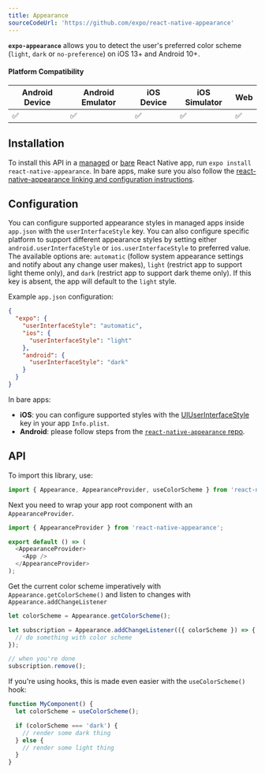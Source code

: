 ```yaml
---
title: Appearance
sourceCodeUrl: 'https://github.com/expo/react-native-appearance'
---
```


**`expo-appearance`** allows you to detect the user's preferred color scheme (`light`, `dark` or `no-preference`) on iOS 13+ and Android 10+.

#### Platform Compatibility

| Android Device | Android Emulator | iOS Device | iOS Simulator | Web |
| -------------- | ---------------- | ---------- | ------------- | --- |
| ✅             | ✅               | ✅         | ✅            | ✅  |

## Installation

To install this API in a [managed](../../introduction/managed-vs-bare/#managed-workflow) or [bare](../../introduction/managed-vs-bare/#bare-workflow) React Native app, run `expo install react-native-appearance`. In bare apps, make sure you also follow the [react-native-appearance linking and configuration instructions](https://github.com/expo/react-native-appearance#linking).

## Configuration

You can configure supported appearance styles in managed apps inside `app.json` with the `userInterfaceStyle` key. You can also configure specific platform to support different appearance styles by setting either `android.userInterfaceStyle` or `ios.userInterfaceStyle` to preferred value.
The available options are: `automatic` (follow system appearance settings and notify about any change user makes), `light` (restrict app to support light theme only), and `dark` (restrict app to support dark theme only).
If this key is absent, the app will default to the `light` style.

Example `app.json` configuration:

```json
{
  "expo": {
    "userInterfaceStyle": "automatic",
    "ios": {
      "userInterfaceStyle": "light"
    },
    "android": {
      "userInterfaceStyle": "dark"
    }
  }
}
```

In bare apps:

- **iOS**: you can configure supported styles with the [UIUserInterfaceStyle](https://developer.apple.com/documentation/bundleresources/information_property_list/uiuserinterfacestyle) key in your app `Info.plist`.
- **Android**: please follow steps from the [`react-native-appearance` repo](https://github.com/expo/react-native-appearance#configuration).

## API

To import this library, use:

```js
import { Appearance, AppearanceProvider, useColorScheme } from 'react-native-appearance';
```

Next you need to wrap your app root component with an `AppearanceProvider`.

```js
import { AppearanceProvider } from 'react-native-appearance';

export default () => (
  <AppearanceProvider>
    <App />
  </AppearanceProvider>
);
```

Get the current color scheme imperatively with `Appearance.getColorScheme()` and listen to changes with `Appearance.addChangeListener`

```js
let colorScheme = Appearance.getColorScheme();

let subscription = Appearance.addChangeListener(({ colorScheme }) => {
  // do something with color scheme
});

// when you're done
subscription.remove();
```

If you're using hooks, this is made even easier with the `useColorScheme()` hook:

```js
function MyComponent() {
  let colorScheme = useColorScheme();

  if (colorScheme === 'dark') {
    // render some dark thing
  } else {
    // render some light thing
  }
}
```
